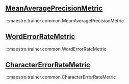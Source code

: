 <div class="md-typeset">
    <h2><a href="#maestro.trainer.common.MeanAveragePrecisionMetric">MeanAveragePrecisionMetric</a></h2>
</div>

:::maestro.trainer.common.MeanAveragePrecisionMetric

<div class="md-typeset">
    <h2><a href="#maestro.trainer.common.WordErrorRateMetric">WordErrorRateMetric</a></h2>
</div>

:::maestro.trainer.common.WordErrorRateMetric

<div class="md-typeset">
    <h2><a href="#maestro.trainer.common.CharacterErrorRateMetric">CharacterErrorRateMetric</a></h2>
</div>

:::maestro.trainer.common.CharacterErrorRateMetric
